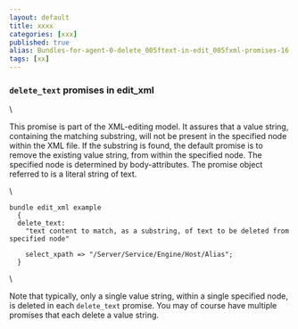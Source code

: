 ```yaml
---
layout: default
title: xxxx
categories: [xxx]
published: true
alias: Bundles-for-agent-0-delete_005ftext-in-edit_005fxml-promises-16.markdown.html
tags: [xx]
---
```


### `delete_text` promises in edit\_xml

\

This promise is part of the XML-editing model. It assures that a value
string, containing the matching substring, will not be present in the
specified node within the XML file. If the substring is found, the
default promise is to remove the existing value string, from within the
specified node. The specified node is determined by body-attributes. The
promise object referred to is a literal string of text.

\

    bundle edit_xml example
      {
      delete_text:
        "text content to match, as a substring, of text to be deleted from specified node"

        select_xpath => "/Server/Service/Engine/Host/Alias";
      }

\

Note that typically, only a single value string, within a single
specified node, is deleted in each `delete_text` promise. You may of
course have multiple promises that each delete a value string.
